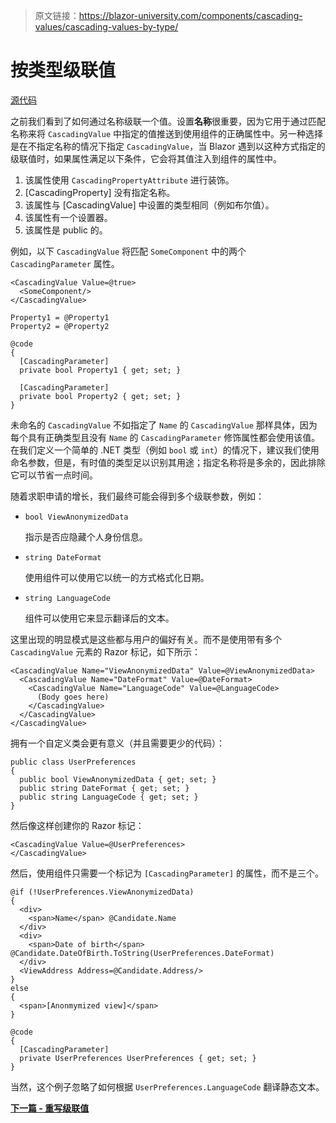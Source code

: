> 原文链接：https://blazor-university.com/components/cascading-values/cascading-values-by-type/

# 按类型级联值
[源代码](https://github.com/mrpmorris/blazor-university/tree/master/src/CascadingValues/CascadingValuesByType)

之前我们看到了如何通过名称级联一个值。设置**名称**很重要，因为它用于通过匹配名称来将 `CascadingValue` 中指定的值推送到使用组件的正确属性中。另一种选择是在不指定名称的情况下指定 `CascadingValue`，当 Blazor 遇到以这种方式指定的级联值时，如果属性满足以下条件，它会将其值注入到组件的属性中。

1. 该属性使用 `CascadingPropertyAttribute` 进行装饰。
2. [CascadingProperty] 没有指定名称。
3. 该属性与 [CascadingValue] 中设置的类型相同（例如布尔值）。
4. 该属性有一个设置器。
5. 该属性是 public 的。

例如，以下 `CascadingValue` 将匹配 `SomeComponent` 中的两个 `CascadingParameter` 属性。

```
<CascadingValue Value=@true>
  <SomeComponent/>
</CascadingValue>
```

```
Property1 = @Property1
Property2 = @Property2

@code
{
  [CascadingParameter]
  private bool Property1 { get; set; }

  [CascadingParameter]
  private bool Property2 { get; set; }
}
```

未命名的 `CascadingValue` 不如指定了 `Name` 的 `CascadingValue` 那样具体，因为每个具有正确类型且没有 `Name` 的 `CascadingParameter` 修饰属性都会使用该值。在我们定义一个简单的 .NET 类型（例如 `bool` 或 `int`）的情况下，建议我们使用命名参数，但是，有时值的类型足以识别其用途；指定名称将是多余的，因此排除它可以节省一点时间。

随着求职申请的增长，我们最终可能会得到多个级联参数，例如：

- `bool ViewAnonymizedData`

  指示是否应隐藏个人身份信息。
- `string DateFormat`

  使用组件可以使用它以统一的方式格式化日期。

- `string LanguageCode`

  组件可以使用它来显示翻译后的文本。


这里出现的明显模式是这些都与用户的偏好有关。而不是使用带有多个 `CascadingValue` 元素的 Razor 标记，如下所示：

```
<CascadingValue Name="ViewAnonymizedData" Value=@ViewAnonymizedData>
  <CascadingValue Name="DateFormat" Value=@DateFormat>
    <CascadingValue Name="LanguageCode" Value=@LanguageCode>
      (Body goes here)
    </CascadingValue>
  </CascadingValue>
</CascadingValue>
```

拥有一个自定义类会更有意义（并且需要更少的代码）：

```
public class UserPreferences
{
  public bool ViewAnonymizedData { get; set; }
  public string DateFormat { get; set; }
  public string LanguageCode { get; set; }
}
```

然后像这样创建你的 Razor 标记：

```
<CascadingValue Value=@UserPreferences>
</CascadingValue>
```

然后，使用组件只需要一个标记为 `[CascadingParameter]` 的属性，而不是三个。

```
@if (!UserPreferences.ViewAnonymizedData)
{
  <div>
    <span>Name</span> @Candidate.Name
  </div>
  <div>
    <span>Date of birth</span> @Candidate.DateOfBirth.ToString(UserPreferences.DateFormat)
  </div>
  <ViewAddress Address=@Candidate.Address/>
}
else
{
  <span>[Anonmymized view]</span>
}

@code
{
  [CascadingParameter]
  private UserPreferences UserPreferences { get; set; }
}
```

当然，这个例子忽略了如何根据 `UserPreferences.LanguageCode` 翻译静态文本。

**[下一篇 - 重写级联值](/components/cascading-values/overriding-cascaded-values)**